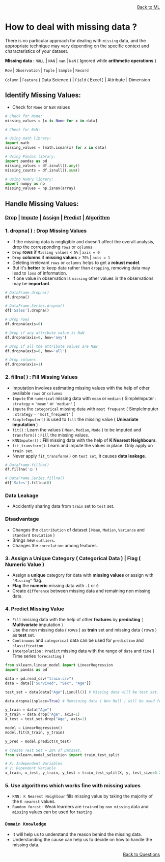<p align='right'><a align="right" href="https://github.com/KIRANKUMAR7296/Library/blob/main/Machine%20Learning/Machine%20Learning%20Models.md">Back to ML</a></p>

# How to deal with missing data ?

There is no particular approach for dealing with `missing` data, and the appropriate technique may vary depending on the specific context and characteristics of your dataset.

**Missing data** : `NULL` | `NAN` | `nan` | `NaN` ( Ignored while **arithmetic operations** )

`Row` | `Observation` | `Tuple` | `Sample` | `Record`

`Column` | `Feature` ( Data Science ) | `Field` ( Excel ) | Attribute | Dimension

## Identify Missing Values:
- Check for `None` or `NaN` values

```python
# Check for None:
missing_values = [x is None for x in data]

# Check for NaN:

# Using math library: 
import math 
missing_values = [math.isnan(x) for x in data]

# Using Pandas library:
import pandas as pd 
missing_values = df.isnull().any()
missing_counts = df.isnull().sum()

# Using NumPy library:
import numpy as np
missing_values = np.isnan(array)
```

## Handle Missing Values:

<h3><a href="#del">Drop</a> | <a href="#impute">Impute</a> | <a href="#assign">Assign</a> | <a href="#predict">Predict</a> | <a href="#algo">Algorithm</a></h3>

<h3 name="del"> 1. dropna( ) : Drop Missing Values</h3>

- If the missing data is negligible and doesn't affect the overall analysis, drop the corresponding `rows` or `columns`
- `Drop` **rows** if `Missing values` < `5%` | `axis = 0` 
- `Drop` **columns** if **missing values** > `70%` | `axis = 1`
- Deleting irrelevant `rows` or `columns` helps to get a **robust model**.
- But it's **better** to keep data rather than `dropping`, removing data may lead to `loss` of information.
- If one value in observation is `missing` other values in the observations may be **important**.

```python
# DataFrame.dropna()
df.dropna()

# DataFrame.Series.dropna()
df['Sales'].dropna()

# Drop rows
df.dropna(axis=0)

# Drop if any attribute value is NaN
df.dropna(axis=0, how='any')

# Drop if all the attribute values are NaN
df.dropna(axis=0, how='all')

# Drop columns
df.dropna(axis=1)
```

<h3 name="impute"> 2. fillna( ) : Fill Missing Values</h3>

- Imputation involves estimating missing values with the help of other available `rows` or `columns`
- `Impute` the `numerical` missing data with `mean` or `median` ( SimpleImputer : `strategy` = `'mean'` or `'median'` ) 
- `Impute` the `categorical` missing data with `most frequent` ( SimpleImputer : `strategy` = `'most_frequent'` ) 
- `SimpleImputer()` is used to `fill` the missing value ( **Univariate imputation** ) 
- `fit()` : Learn the values ( `Mean`, `Median`, `Mode` ) to be imputed and `transform()` : `Fill` the missing values.
- `KNNImputer()` : **Fill** missing data with the help of **K Nearest Neighbours**.
- `fit_transform()`: Learn and impute the values in place. Only apply on `train set`.
- Never apply `fit_transform()` on `test set`, it causes **data leakage**.

```python
# DataFrame.fillna()
df.fillna('🌞')

# DataFrame.Series.fillna()
df['Sales'].fillna(0)
```

### Data Leakage 
- Accidently sharing data from `train` set to `test` set.

### Disadvantage

- Changes the `distribution` of dataset ( `Mean`, `Median`, `Variance` and `Standard Deviation` )
- Brings new `outliers`.
- Changes the `correlation` among features.

<h3 name="assign"> 3. Assign a Unique Category ( Categorical Data ) | Flag ( Numeric Value )</h3>

- Assign a **unique** category for data with **missing values** or assign with `"Missing"` flag.
- **Flag** the **numeric** missing data with `-1` or `0` 
- Create `difference` between missing data and remaining non missing data.

<h3 name="predict"> 4. Predict Missing Value</h3>

- `Fill` missing data with the help of other **features** by **predicting** ( **Multivariate** imputation ) 
- Use the non missing data ( rows ) as **train** set and missing data ( rows ) as **test** set.
- `Continuous` and `categorical` data can be used for `prediction` and `classification`.
- `Interpolation` : `Predict` missing data with the range of `date` and `time` ( Time series `forecasting` ) 

```python
from sklearn.linear_model import LinearRegression
import pandas as pd

data = pd.read_csv("train.csv")
data = data[["Survived", "Sex", "Age"]]

test_set = data[data["Age"].isnull()] # Missing data will be test set.

data.dropna(inplace=True) # Remaining data ( Non Null ) will be used for training the model.

y_train = data["Age"]
X_train = data.drop("Age", axis=1)
X_test = test_set.drop("Age", axis=1)

model = LinearRegression()
model.fit(X_train, y_train)

y_pred = model.predict(X_test)
```

```python
# Create Test Set = 20% of Dataset.
from sklearn.model_selection import train_test_split

# X: Independent Variables 
# y: Dependent Variable
x_train, x_test, y_train, y_test = train_test_split(X, y, test_size=0.2, random_state=1)
```

<h3 name="algo"> 5. Use algorithms which works fine with missing values</h3>

- `KNN: K Nearest Neighbour` fills missing value by taking the majority of the `K nearest` values.
- `Random forest` : Weak learners are `trained` by `non missing` data and `missing` values can be used for `testing`

### `Domain Knowledge` 
- It will help us to understand the reason behind the missing data.
- Understanding the cause can help us to decide on how to handle the missing data.

<p align='right'><a align="right" href="https://github.com/KIRANKUMAR7296/Library/blob/main/Interview.md">Back to Questions</a></p>
